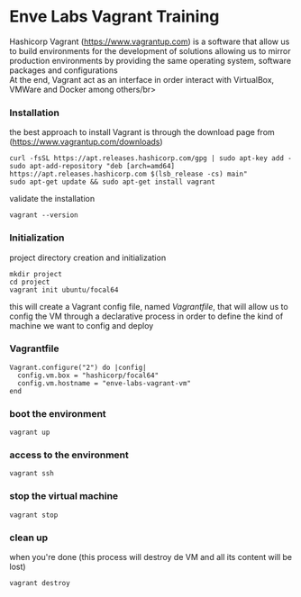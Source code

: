 # Enve Labs Vagrant Training
Hashicorp Vagrant (https://www.vagrantup.com) is a software that allow us to build environments for the development of solutions allowing us to mirror production environments by providing the same operating system, software packages and configurations </br>
At the end, Vagrant act as an interface in order interact with VirtualBox, VMWare and Docker among others/br>

### Installation
the best approach to install Vagrant is through the download page from (https://www.vagrantup.com/downloads)

    curl -fsSL https://apt.releases.hashicorp.com/gpg | sudo apt-key add -
    sudo apt-add-repository "deb [arch=amd64] https://apt.releases.hashicorp.com $(lsb_release -cs) main"
    sudo apt-get update && sudo apt-get install vagrant

validate the installation

    vagrant --version


### Initialization
project directory creation and initialization

    mkdir project
    cd project
    vagrant init ubuntu/focal64

this will create a Vagrant config file, named *Vagrantfile*, that will allow us to config the VM through a declarative process in order to define the kind of machine we want to config and deploy


### Vagrantfile

    Vagrant.configure("2") do |config|
      config.vm.box = "hashicorp/focal64"
      config.vm.hostname = "enve-labs-vagrant-vm"
    end


### boot the environment

    vagrant up


### access to the environment

    vagrant ssh


### stop the virtual machine

    vagrant stop


### clean up
when you're done (this process will destroy de VM and all its content will be lost)

    vagrant destroy
